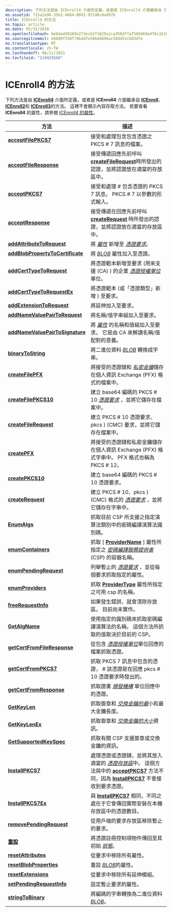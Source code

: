 ```yaml
---
description: 下列方法是由 ICEnroll4 介面所定義，或者是 ICEnroll4 介面繼承自 ICEnroll、ICEnroll2 和 ICEnroll3 的方法。
ms.assetid: f15a2a96-35b2-4064-8601-972d0c8ad97b
title: ICEnroll4 的方法
ms.topic: article
ms.date: 05/31/2018
ms.openlocfilehash: be84ad49169e273ecb2f1829a1ca358dffaf580469a4f8c1b1061262235ade04
ms.sourcegitcommit: e6600f550f79bddfe58bd4696ac50dd52cb03d7e
ms.translationtype: MT
ms.contentlocale: zh-TW
ms.lasthandoff: 08/11/2021
ms.locfileid: "119425568"
---
```

# <a name="methods-of-icenroll4"></a>ICEnroll4 的方法

下列方法是由 [**ICEnroll4**](/windows/desktop/api/Xenroll/nn-xenroll-icenroll4) 介面所定義，或者是 **ICEnroll4** 介面繼承自 [**ICEnroll**](/windows/desktop/api/Xenroll/nn-xenroll-icenroll)、 [**ICEnroll2**](/windows/desktop/api/Xenroll/nn-xenroll-icenroll2)和 [**ICEnroll3**](/windows/desktop/api/Xenroll/nn-xenroll-icenroll3)的方法。 這裡不會顯示內容存取方法。 若要查看 **ICEnroll4** 的屬性，請參閱 [ICEnroll4 的屬性](properties-of-icenroll4.md)。



| 方法                                                                         | 描述                                                                                                                                                                                                                                                                                                                                                                            |
|--------------------------------------------------------------------------------|----------------------------------------------------------------------------------------------------------------------------------------------------------------------------------------------------------------------------------------------------------------------------------------------------------------------------------------------------------------------------------------|
| [**acceptFilePKCS7**](/windows/desktop/api/Xenroll/nf-xenroll-icenroll-acceptfilepkcs7)                           | 接受和處理包含包含憑證之 PKCS \# 7 訊息的檔案。<br/>                                                                                                                                                                                                                                                                                     |
| [**acceptFileResponse**](/windows/desktop/api/Xenroll/nf-xenroll-icenroll4-acceptfileresponse)                     | 接受傳遞回應先前呼叫 [**createFileRequest**](/windows/desktop/api/Xenroll/nf-xenroll-icenroll4-createfilerequest)時所發出的認證，並將認證放在適當的存放區中。<br/>                                                                                                                                                                              |
| [**acceptPKCS7**](/windows/desktop/api/Xenroll/nf-xenroll-icenroll-acceptpkcs7)                                   | 接受和處理 \# 包含憑證的 PKCS 7 訊息。 PKCS \# 7 以參數的形式輸入。<br/>                                                                                                                                                                                                                                                                    |
| [**acceptResponse**](/windows/desktop/api/Xenroll/nf-xenroll-icenroll4-acceptresponse)                             | 接受傳遞在回應先前呼叫 [**createRequest**](/windows/desktop/api/Xenroll/nf-xenroll-icenroll4-createrequest) 時所發出的認證，並將認證放在適當的存放區中。<br/>                                                                                                                                                                                          |
| [**addAttributeToRequest**](/windows/desktop/api/Xenroll/nf-xenroll-icenroll4-addattributetorequest)               | 將 [*屬性*](../secgloss/a-gly.md) 新增至 [*憑證要求*](../secgloss/c-gly.md)。<br/>                                                                                                                                                                   |
| [**addBlobPropertyToCertificate**](/windows/desktop/api/Xenroll/nf-xenroll-icenroll4-addblobpropertytocertificate) | 將 [*BLOB*](../secgloss/b-gly.md) 屬性加入至憑證。<br/>                                                                                                                                                                                                                                                                            |
| [**addCertTypeToRequest**](/windows/desktop/api/Xenroll/nf-xenroll-icenroll2-addcerttypetorequest)                 | 將憑證範本新增至要求 (用來支援 (CA) ) 的企業 [*憑證授權單位*](../secgloss/c-gly.md) 單位。<br/>                                                                                                                                                                     |
| [**addCertTypeToRequestEx**](/windows/desktop/api/Xenroll/nf-xenroll-icenroll4-addcerttypetorequestex)             | 將憑證範本 (或「憑證類型」新增 ) 至要求。<br/>                                                                                                                                                                                                                                                                                                           |
| [**addExtensionToRequest**](/windows/desktop/api/Xenroll/nf-xenroll-icenroll4-addextensiontorequest)               | 將延伸加入至要求。<br/>                                                                                                                                                                                                                                                                                                                                           |
| [**addNameValuePairToRequest**](/windows/desktop/api/Xenroll/nf-xenroll-icenroll4-addnamevaluepairtorequest)       | 將名稱/值字串組加入至要求。<br/>                                                                                                                                                                                                                                                                                                                               |
| [**addNameValuePairToSignature**](/windows/desktop/api/Xenroll/nf-xenroll-icenroll2-addnamevaluepairtosignature)   | 將 [*屬性*](../secgloss/a-gly.md) 的名稱和值組加入至要求。 它是由 CA 來解讀名稱/值配對的意義。<br/>                                                                                                                                                                        |
| [**binaryToString**](/windows/desktop/api/Xenroll/nf-xenroll-icenroll4-binarytostring)                             | 將二進位資料 [*BLOB*](../secgloss/b-gly.md) 轉換成字串。<br/>                                                                                                                                                                                                                                                                          |
| [**createFilePFX**](/windows/desktop/api/Xenroll/nf-xenroll-icenroll4-createfilepfx)                               | 將接受的憑證鏈和 [*私密金鑰*](../secgloss/p-gly.md)儲存在個人資訊 Exchange (PFX) 格式的檔案中。<br/>                                                                                                                                                                                       |
| [**createFilePKCS10**](/windows/desktop/api/Xenroll/nf-xenroll-icenroll-createfilepkcs10)                         | 建立 base64 編碼的 PKCS \# 10 [*憑證要求*](../secgloss/c-gly.md) ，並將它儲存在檔案中。<br/>                                                                                                                                                                                                      |
| [**createFileRequest**](/windows/desktop/api/Xenroll/nf-xenroll-icenroll4-createfilerequest)                       | 建立 PKCS \# 10 憑證要求、pkcs \) (CMC) 要求，並將它儲存在檔案中。<br/>                                                                                                               |
| [**createPFX**](/windows/desktop/api/Xenroll/nf-xenroll-icenroll4-createpfx)                                       | 將接受的憑證鏈和私密金鑰儲存在個人資訊 Exchange (PFX) 格式字串中。 PFX 格式也稱為 PKCS \# 12。<br/>                                                                                                                                                                                                                     |
| [**createPKCS10**](/windows/desktop/api/Xenroll/nf-xenroll-icenroll-createpkcs10)                                 | 建立 base64 編碼的 PKCS \# 10 憑證要求。<br/>                                                                                                                                                                                                                                                                                                                     |
| [**createRequest**](/windows/desktop/api/Xenroll/nf-xenroll-icenroll4-createrequest)                               | 建立 PKCS \# 10、pkcs \) (CMC) 格式的 [*憑證要求*](../secgloss/c-gly.md) ，並將它儲存在字串中。<br/>                                  |
| [**EnumAlgs**](/windows/desktop/api/Xenroll/nf-xenroll-icenroll3-enumalgs)                                         | 抓取目前 CSP 所支援之指定演算法類別中的密碼編譯演算法識別碼。<br/>                                                                                                                                                                                                                                                             |
| [**enumContainers**](/windows/desktop/api/Xenroll/nf-xenroll-icenroll-enumcontainers)                             | 抓取 [ [**ProviderName**](/windows/win32/api/xenroll/nf-xenroll-icenroll-get_providername) ] 屬性所指定之 [*密碼編譯服務提供者*](../secgloss/c-gly.md) (CSP) 的容器名稱。<br/>                                                                                                  |
| [**enumPendingRequest**](/windows/desktop/api/Xenroll/nf-xenroll-icenroll4-enumpendingrequest)                     | 列舉暫止的 [*憑證要求*](../secgloss/c-gly.md) ，並從每個要求抓取指定的屬性。<br/>                                                                                                                                                                                               |
| [**enumProviders**](/windows/desktop/api/Xenroll/nf-xenroll-icenroll-enumproviders)                               | 抓取 [**ProviderType**](/windows/win32/api/xenroll/nf-xenroll-icenroll-get_providertype) 屬性所指定之可用 csp 的名稱。<br/>                                                                                                                                                                                                                                                         |
| [**freeRequestInfo**](/windows/desktop/api/Xenroll/nf-xenroll-icenroll-freerequestinfo)                           | 如果發生錯誤，就會清除存放區。 目前尚未實作。<br/>                                                                                                                                                                                                                                                                                                         |
| [**GetAlgName**](/windows/desktop/api/Xenroll/nf-xenroll-icenroll3-getalgname)                                     | 使用指定的識別碼來抓取密碼編譯演算法的名稱。 這個方法所抓取的值取決於目前的 CSP。<br/>                                                                                                                                                                                                                                                |
| [**getCertFromFileResponse**](/windows/desktop/api/Xenroll/nf-xenroll-icenroll4-getcertfromfileresponse)           | 從包含 [*憑證授權單位*](../secgloss/c-gly.md)單位回應的檔案抓取憑證。<br/>                                                                                                                                                                                 |
| [**getCertFromPKCS7**](/windows/desktop/api/Xenroll/nf-xenroll-icenroll-getcertfrompkcs7)                         | 抓取 PKCS 7 訊息中包含的憑證， \# 該憑證是在回應 pkcs \# 10 憑證要求時發出的。<br/>                                                                                                                                                                                                                                                 |
| [**getCertFromResponse**](/windows/desktop/api/Xenroll/nf-xenroll-icenroll4-getcertfromresponse)                   | 抓取證書 [*頒發機構*](../secgloss/c-gly.md) 單位回應中的憑證。<br/>                                                                                                                                                                                                        |
| [**GetKeyLen**](/windows/desktop/api/Xenroll/nf-xenroll-icenroll3-getkeylen)                                       | 抓取簽章和 [*交換金鑰*](../secgloss/e-gly.md)[*的最*](../secgloss/s-gly.md)小和最大金鑰長度。<br/>                                                                                                                |
| [**GetKeyLenEx**](/windows/desktop/api/Xenroll/nf-xenroll-icenroll4-getkeylenex)                                   | 抓取簽章和 [*交換金鑰*](../secgloss/e-gly.md)[*的大小*](../secgloss/s-gly.md)資訊。<br/>                                                                                                                                   |
| [**GetSupportedKeySpec**](/windows/desktop/api/Xenroll/nf-xenroll-icenroll3-getsupportedkeyspec)                   | 抓取有關 CSP 支援簽章或交換金鑰的資訊。<br/>                                                                                                                                                                                                                                                                                           |
| [**InstallPKCS7**](/windows/desktop/api/Xenroll/nf-xenroll-icenroll3-installpkcs7)                                 | 處理憑證或憑證鏈，並將其放入適當的 [*憑證存放區*](../secgloss/c-gly.md)中。 這個方法與中的 [**acceptPKCS7**](/windows/desktop/api/Xenroll/nf-xenroll-icenroll-acceptpkcs7) 方法不同，因為 [**InstallPKCS7**](/windows/desktop/api/Xenroll/nf-xenroll-icenroll3-installpkcs7) 不會接收到要求憑證。<br/> |
| [**InstallPKCS7Ex**](/windows/desktop/api/Xenroll/nf-xenroll-icenroll4-installpkcs7ex)                             | 與 [**InstallPKCS7**](/windows/desktop/api/Xenroll/nf-xenroll-icenroll3-installpkcs7) 相同，不同之處在于它會傳回實際安裝在本機存放區中的憑證數目。<br/>                                                                                                                                                                                                                            |
| [**removePendingRequest**](/windows/desktop/api/Xenroll/nf-xenroll-icenroll4-removependingrequest)                 | 從用戶端的要求存放區移除暫止的要求。<br/>                                                                                                                                                                                                                                                                                                                  |
| [**重設**](/windows/desktop/api/Xenroll/nf-xenroll-icenroll3-reset)                                               | 將憑證註冊控制項物件傳回至其初始 [*狀態*](../secgloss/s-gly.md)。<br/>                                                                                                                                                                                                                                         |
| [**resetAttributes**](/windows/desktop/api/Xenroll/nf-xenroll-icenroll4-resetattributes)                           | 從要求中移除所有屬性。<br/>                                                                                                                                                                                                                                                                                                                                    |
| [**resetBlobProperties**](/windows/desktop/api/Xenroll/nf-xenroll-icenroll4-resetblobproperties)                   | 重設 [*BLOB*](../secgloss/b-gly.md)的屬性。<br/>                                                                                                                                                                                                                                                                                  |
| [**resetExtensions**](/windows/desktop/api/Xenroll/nf-xenroll-icenroll4-resetextensions)                           | 從要求中移除所有延伸模組。<br/>                                                                                                                                                                                                                                                                                                                                    |
| [**setPendingRequestInfo**](/windows/desktop/api/Xenroll/nf-xenroll-icenroll4-setpendingrequestinfo)               | 設定暫止要求的屬性。<br/>                                                                                                                                                                                                                                                                                                                                      |
| [**stringToBinary**](/windows/desktop/api/Xenroll/nf-xenroll-icenroll4-stringtobinary)                             | 將編碼的字串轉換為二進位資料 [*BLOB*](../secgloss/b-gly.md)。<br/>                                                                                                                                                                                                                                                                 |



 

 

 
